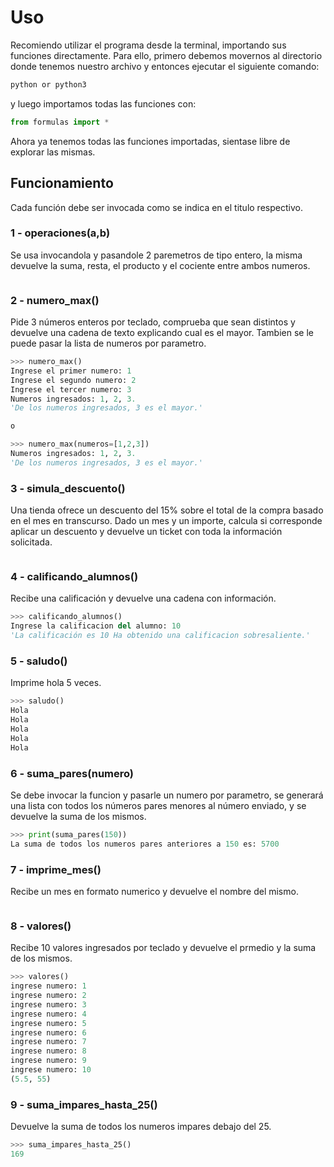 # Uso
Recomiendo utilizar el programa desde la terminal, importando sus funciones directamente.
Para ello, primero debemos movernos al directorio donde tenemos nuestro archivo y entonces ejecutar el siguiente comando:
```bash
python or python3
```
y luego importamos todas las funciones con:
```python
from formulas import *
```
Ahora ya tenemos todas las funciones importadas, sientase libre de explorar las mismas.
## Funcionamiento
Cada función debe ser invocada como se indica en el titulo respectivo.
### 1 - operaciones(a,b)
Se usa invocandola y pasandole 2 paremetros de tipo entero, la misma devuelve la suma, resta, el producto y el cociente entre ambos numeros.
```python
```
### 2 - numero_max()
Pide 3 números enteros por teclado, comprueba que sean distintos y devuelve una cadena de texto explicando cual es el mayor. Tambien se le puede pasar la lista de numeros por parametro.
```python
>>> numero_max()
Ingrese el primer numero: 1
Ingrese el segundo numero: 2
Ingrese el tercer numero: 3
Numeros ingresados: 1, 2, 3.
'De los numeros ingresados, 3 es el mayor.'

o

>>> numero_max(numeros=[1,2,3])
Numeros ingresados: 1, 2, 3.
'De los numeros ingresados, 3 es el mayor.'
```
### 3 - simula_descuento()
Una tienda ofrece un descuento del 15% sobre el total de la compra basado en el mes en transcurso. Dado un mes y un importe, calcula si corresponde aplicar un descuento y devuelve un ticket con toda la información solicitada.
```python
```
### 4 - calificando_alumnos()
Recibe una calificación y devuelve una cadena con información.
```python
>>> calificando_alumnos()
Ingrese la calificacion del alumno: 10
'La calificación es 10 Ha obtenido una calificacion sobresaliente.'
```
### 5 - saludo()
Imprime hola 5 veces.
```python
>>> saludo()
Hola
Hola
Hola
Hola
Hola
```
### 6 - suma_pares(numero)
Se debe invocar la funcion y pasarle un numero por parametro, se generará una lista con todos los números pares menores al número enviado, y se devuelve la suma de los mismos.
```python
>>> print(suma_pares(150))
La suma de todos los numeros pares anteriores a 150 es: 5700
```
### 7 - imprime_mes()
Recibe un mes en formato numerico y devuelve el nombre del mismo.
```python
```
### 8 - valores()
Recibe 10 valores ingresados por teclado y devuelve el prmedio y la suma de los mismos.
```python
>>> valores()
ingrese numero: 1
ingrese numero: 2
ingrese numero: 3
ingrese numero: 4
ingrese numero: 5
ingrese numero: 6
ingrese numero: 7
ingrese numero: 8
ingrese numero: 9
ingrese numero: 10
(5.5, 55)
```
### 9 - suma_impares_hasta_25()
Devuelve la suma de todos los numeros impares debajo del 25.
```python
>>> suma_impares_hasta_25()
169
```